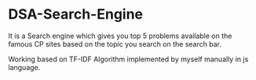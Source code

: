 # DSA-Search-Engine


It is a Search engine which gives you top 5 problems available on the famous CP sites based on the topic you search on the search bar.

Working based on TF-IDF Algorithm implemented by myself manually in js language.

